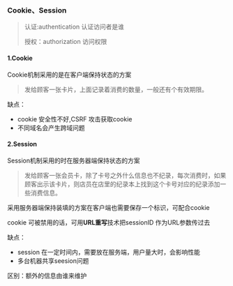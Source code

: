 ### Cookie、Session

> 认证:authentication 认证访问者是谁
>
> 授权：authorization 访问权限

#### 1.Cookie

Cookie机制采用的是在客户端保持状态的方案

> 发给顾客一张卡片，上面记录着消费的数量，一般还有个有效期限。

缺点：
- cookie 安全性不好,CSRF 攻击获取cookie
- 不同域名会产生跨域问题

#### 2.Session

Session机制采用的时在服务器端保持状态的方案

> 发给顾客一张会员卡，除了卡号之外什么信息也不纪录，每次消费时，如果顾客出示该卡片，则店员在店里的纪录本上找到这个卡号对应的纪录添加一些消费信息。

采用服务器端保持装填的方案在客户端也需要保存一个标识，可配合cookie 

cookie 可被禁用的话，可用**URL重写**技术把sessionID 作为URL参数传过去

缺点：
- session 在一定时间内，需要放在服务端，用户量大时，会影响性能
- 多台机器共享seesion问题

区别：额外的信息由谁来维护



